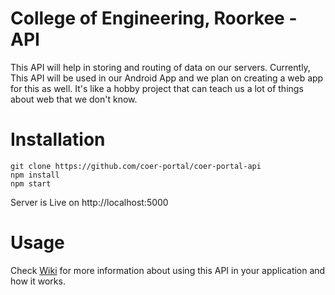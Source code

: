 # College of Engineering, Roorkee - API
This API will help in storing and routing of data on our servers. Currently, This API will be used in our Android App and we plan on creating a web app for this as well. It's like a hobby project that can teach us a lot of things about web that we don't know. 

# Installation

    git clone https://github.com/coer-portal/coer-portal-api
    npm install 
    npm start
   
Server is Live on http://localhost:5000

# Usage

Check [Wiki](https://coer-portal.github.io/coer-portal-api/) for more information about using this API in your application and how it works.
